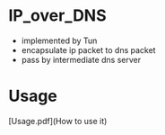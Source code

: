 # IP_over_DNS
+ implemented by Tun
+ encapsulate ip packet to dns packet
+ pass by intermediate dns server
# Usage
[Usage.pdf](How to use it)

